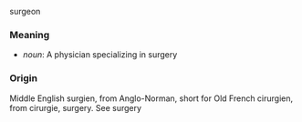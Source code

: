 surgeon
### Meaning
+ _noun_: A physician specializing in surgery

### Origin

Middle English surgien, from Anglo-Norman, short for Old French cirurgien, from cirurgie, surgery. See surgery
